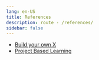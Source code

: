 ```yaml
---
lang: en-US
title: References
description: route - /references/
sidebar: false
---
```


- [Build your own X](build-your-own-x)
- [Project Based Learning](project-based-learning)
